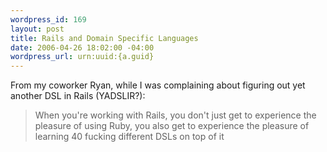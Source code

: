 ```yaml
--- 
wordpress_id: 169
layout: post
title: Rails and Domain Specific Languages
date: 2006-04-26 18:02:00 -04:00
wordpress_url: urn:uuid:{a.guid}
---
```

<p>From my coworker Ryan, while I was complaining about figuring out yet another DSL in Rails (YADSLIR?):</p>

<blockquote>
    <p>When you're working with Rails, you don't just get to experience the pleasure of using Ruby, you also get to experience the pleasure of learning 40 fucking different DSLs on top of it</p>
</blockquote>
